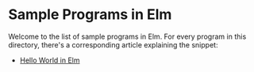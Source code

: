 # Sample Programs in Elm

Welcome to the list of sample programs in Elm. For every program in this
directory, there's a corresponding article explaining the snippet:

- [Hello World in Elm](https://therenegadecoder.com/code/hello-world-in-elm/)
